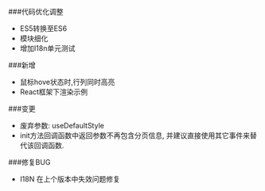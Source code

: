 ###代码优化调整
- ES5转换至ES6
- 模块细化
- 增加I18n单元测试

###新增
- 鼠标hove状态时,行列同时高亮
- React框架下渲染示例

###变更
- 废弃参数: useDefaultStyle
- init方法回调函数中返回参数不再包含分页信息, 并建议直接使用其它事件来替代该回调函数.

###修复BUG
- I18N 在上个版本中失效问题修复
